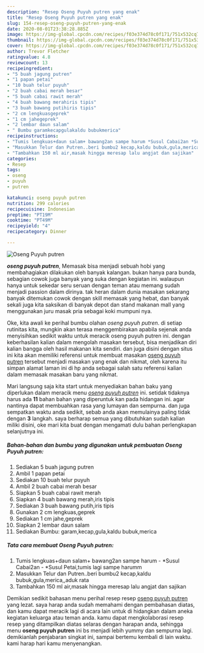 ```yaml
---
description: "Resep Oseng Puyuh putren yang enak"
title: "Resep Oseng Puyuh putren yang enak"
slug: 154-resep-oseng-puyuh-putren-yang-enak
date: 2020-08-01T23:38:28.885Z
image: https://img-global.cpcdn.com/recipes/f03e374d78c0f171/751x532cq70/oseng-puyuh-putren-foto-resep-utama.jpg
thumbnail: https://img-global.cpcdn.com/recipes/f03e374d78c0f171/751x532cq70/oseng-puyuh-putren-foto-resep-utama.jpg
cover: https://img-global.cpcdn.com/recipes/f03e374d78c0f171/751x532cq70/oseng-puyuh-putren-foto-resep-utama.jpg
author: Trevor Fletcher
ratingvalue: 4.8
reviewcount: 13
recipeingredient:
- "5 buah jagung putren"
- "1 papan petai"
- "10 buah telur puyuh"
- "2 buah cabai merah besar"
- "5 buah cabai rawit merah"
- "4 buah bawang merahiris tipis"
- "3 buah bawang putihiris tipis"
- "2 cm lengkuasgeprek"
- "1 cm jahegeprek"
- "2 lembar daun salam"
- " Bumbu garamkecapgulakaldu bubukmerica"
recipeinstructions:
- "Tumis lengkuas+daun salam+ bawang2an sampe harum *Susul Cabai2an *Susul Petai,tumis lagi sampe harumm"
- "Masukkan Telur dan Putren..beri bumbu2 kecap,kaldu bubuk,gula,merica,,aduk rata"
- "Tambahkan 150 ml air,masak hingga meresap lalu angjat dan sajikan"
categories:
- Resep
tags:
- oseng
- puyuh
- putren

katakunci: oseng puyuh putren 
nutrition: 299 calories
recipecuisine: Indonesian
preptime: "PT19M"
cooktime: "PT49M"
recipeyield: "4"
recipecategory: Dinner

---
```



![Oseng Puyuh putren](https://img-global.cpcdn.com/recipes/f03e374d78c0f171/751x532cq70/oseng-puyuh-putren-foto-resep-utama.jpg)

<b><i>oseng puyuh putren</i></b>, Memasak bisa menjadi sebuah hobi yang membahagiakan dilakukan oleh banyak kalangan. bukan hanya para bunda, sebagian cowok juga banyak yang suka dengan kegiatan ini. walaupun hanya untuk sekedar seru seruan dengan teman atau memang sudah menjadi passion dalam dirinya. tak heran dalam dunia masakan sekarang banyak ditemukan cowok dengan skill memasak yang hebat, dan banyak sekali juga kita saksikan di banyak depot dan stand makanan mall yang menggunakan juru masak pria sebagai koki mumpuni nya.



Oke, kita awali ke perihal bumbu olahan <i>oseng puyuh putren</i>. di setiap rutinitas kita, mungkin akan terasa menggembirakan apabila sejenak anda menyisihkan sedikit waktu untuk meracik oseng puyuh putren ini. dengan keberhasilan kalian dalam mengolah masakan tersebut, bisa menjadikan diri kalian bangga oleh hasil makanan kita sendiri. dan juga disini dengan situs ini kita akan memiliki referensi untuk membuat masakan <u>oseng puyuh putren</u> tersebut menjadi masakan yang enak dan nikmat, oleh karena itu simpan alamat laman ini di hp anda sebagai salah satu referensi kalian dalam memasak masakan baru yang nikmat.


Mari langsung saja kita start untuk menyediakan bahan baku yang diperlukan dalam meracik menu <u><i>oseng puyuh putren</i></u> ini. setidak tidaknya harus ada <b>11</b> bahan bahan yang diperuntuk kan pada hidangan ini. agar nantinya dapat membuahkan rasa yang lumayan dan sempurna. dan juga sempatkan waktu anda sedikit, sebab anda akan memulainya paling tidak dengan <b>3</b> langkah. saya berharap semua yang dibutuhkan sudah kalian miliki disini, oke mari kita buat dengan mengamati dulu bahan perlengkapan selanjutnya ini.

<!--inarticleads1-->

##### Bahan-bahan dan bumbu yang digunakan untuk pembuatan Oseng Puyuh putren:

1. Sediakan 5 buah jagung putren
1. Ambil 1 papan petai
1. Sediakan 10 buah telur puyuh
1. Ambil 2 buah cabai merah besar
1. Siapkan 5 buah cabai rawit merah
1. Siapkan 4 buah bawang merah,iris tipis
1. Sediakan 3 buah bawang putih,iris tipis
1. Gunakan 2 cm lengkuas,geprek
1. Sediakan 1 cm jahe,geprek
1. Siapkan 2 lembar daun salam
1. Sediakan  Bumbu: garam,kecap,gula,kaldu bubuk,merica




<!--inarticleads2-->

##### Tata cara membuat Oseng Puyuh putren:

1. Tumis lengkuas+daun salam+ bawang2an sampe harum - *Susul Cabai2an - *Susul Petai,tumis lagi sampe harumm
1. Masukkan Telur dan Putren..beri bumbu2 kecap,kaldu bubuk,gula,merica,,aduk rata
1. Tambahkan 150 ml air,masak hingga meresap lalu angjat dan sajikan




Demikian sedikit bahasan menu perihal resep resep <u>oseng puyuh putren</u> yang lezat. saya harap anda sudah memahami dengan pembahasan diatas, dan kamu dapat meracik lagi di acara lain untuk di hidangkan dalam aneka kegiatan keluarga atau teman anda. kamu dapat mengkolaborasi resep resep yang ditampilkan diatas selaras dengan harapan anda, sehingga menu <b>oseng puyuh putren</b> ini bs menjadi lebih yummy dan sempurna lagi. demikianlah penjabaran singkat ini, sampai bertemu kembali di lain waktu. kami harap hari kamu menyenangkan.
